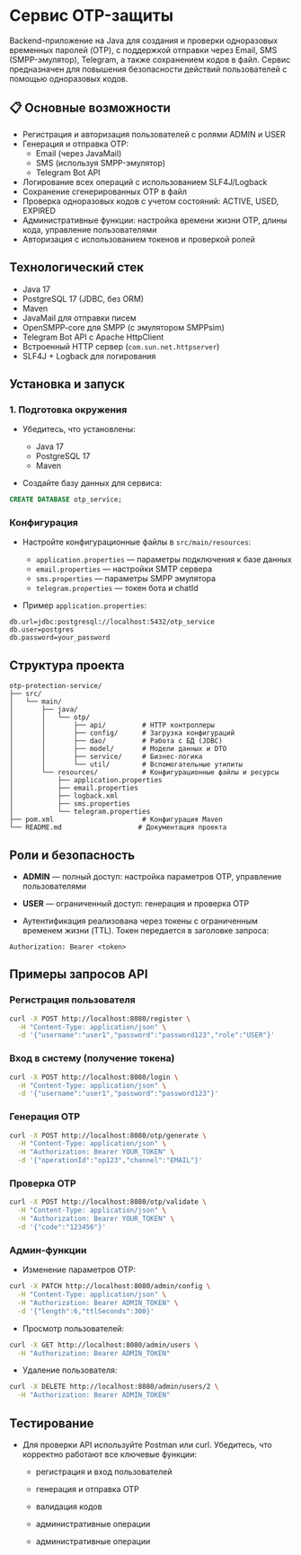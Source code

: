 
#  Сервис OTP-защиты  
Backend-приложение на Java для создания и проверки одноразовых временных паролей (OTP), с поддержкой отправки через Email, SMS (SMPP-эмулятор), Telegram, а также сохранением кодов в файл. Сервис предназначен для повышения безопасности действий пользователей с помощью одноразовых кодов.

## 📋 Основные возможности  
- Регистрация и авторизация пользователей с ролями ADMIN и USER  
- Генерация и отправка OTP:  
  - Email (через JavaMail)  
  - SMS (используя SMPP-эмулятор)  
  - Telegram Bot API  
- Логирование всех операций с использованием SLF4J/Logback  
- Сохранение сгенерированных OTP в файл  
- Проверка одноразовых кодов с учетом состояний: ACTIVE, USED, EXPIRED  
- Административные функции: настройка времени жизни OTP, длины кода, управление пользователями  
- Авторизация с использованием токенов и проверкой ролей  

##  Технологический стек  
- Java 17  
- PostgreSQL 17 (JDBC, без ORM)  
- Maven  
- JavaMail для отправки писем  
- OpenSMPP-core для SMPP (с эмулятором SMPPsim)  
- Telegram Bot API с Apache HttpClient  
- Встроенный HTTP сервер (`com.sun.net.httpserver`)  
- SLF4J + Logback для логирования  

##  Установка и запуск  
### 1. Подготовка окружения  
- Убедитесь, что установлены:  
  - Java 17  
  - PostgreSQL 17  
  - Maven  

- Создайте базу данных для сервиса:  
```sql
CREATE DATABASE otp_service;
```

###  Конфигурация  

- Настройте конфигурационные файлы в `src/main/resources`:  
  - `application.properties` — параметры подключения к базе данных  
  - `email.properties` — настройки SMTP сервера  
  - `sms.properties` — параметры SMPP эмулятора  
  - `telegram.properties` — токен бота и chatId  

- Пример `application.properties`:  
```
db.url=jdbc:postgresql://localhost:5432/otp_service
db.user=postgres
db.password=your_password
```


## Структура проекта  
```
otp-protection-service/
├── src/
│   └── main/
│       ├── java/
│       │   └── otp/
│       │       ├── api/         # HTTP контроллеры
│       │       ├── config/      # Загрузка конфигураций
│       │       ├── dao/         # Работа с БД (JDBC)
│       │       ├── model/       # Модели данных и DTO
│       │       ├── service/     # Бизнес-логика
│       │       └── util/        # Вспомогательные утилиты
│       └── resources/           # Конфигурационные файлы и ресурсы
│           ├── application.properties
│           ├── email.properties
│           ├── logback.xml
│           ├── sms.properties
│           └── telegram.properties
├── pom.xml                      # Конфигурация Maven
└── README.md                   # Документация проекта
```

##  Роли и безопасность  
- **ADMIN** — полный доступ: настройка параметров OTP, управление пользователями  
- **USER** — ограниченный доступ: генерация и проверка OTP  

- Аутентификация реализована через токены с ограниченным временем жизни (TTL). Токен передается в заголовке запроса:  
```
Authorization: Bearer <token>
```

##  Примеры запросов API  

### Регистрация пользователя  
```bash
curl -X POST http://localhost:8080/register \
  -H "Content-Type: application/json" \
  -d '{"username":"user1","password":"password123","role":"USER"}'
```

### Вход в систему (получение токена)  
```bash
curl -X POST http://localhost:8080/login \
  -H "Content-Type: application/json" \
  -d '{"username":"user1","password":"password123"}'
```

### Генерация OTP  
```bash
curl -X POST http://localhost:8080/otp/generate \
  -H "Content-Type: application/json" \
  -H "Authorization: Bearer YOUR_TOKEN" \
  -d '{"operationId":"op123","channel":"EMAIL"}'
```

### Проверка OTP  
```bash
curl -X POST http://localhost:8080/otp/validate \
  -H "Content-Type: application/json" \
  -H "Authorization: Bearer YOUR_TOKEN" \
  -d '{"code":"123456"}'
```

### Админ-функции  

- Изменение параметров OTP:  
```bash
curl -X PATCH http://localhost:8080/admin/config \
  -H "Content-Type: application/json" \
  -H "Authorization: Bearer ADMIN_TOKEN" \
  -d '{"length":6,"ttlSeconds":300}'
```

- Просмотр пользователей:  
```bash
curl -X GET http://localhost:8080/admin/users \
  -H "Authorization: Bearer ADMIN_TOKEN"
```

- Удаление пользователя:  
```bash
curl -X DELETE http://localhost:8080/admin/users/2 \
  -H "Authorization: Bearer ADMIN_TOKEN"
```

##  Тестирование  
- Для проверки API используйте Postman или curl. Убедитесь, что корректно работают все ключевые функции:  
  - регистрация и вход пользователей  
  - генерация и отправка OTP  
  - валидация кодов  
  - административные операции  

  - административные операции  
